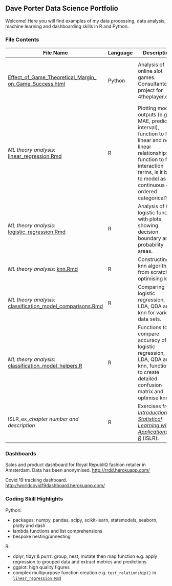 ## Dave Porter Data Science Portfolio

Welcome! Here you will find examples of my data processing, data analysis, machine learning and dashboarding skills in R and Python.

### File Contents

|File Name |Language |Description  |Exemplifies
|-----     |-----    |-----        |-----
[Effect_of_Game_Theoretical_Margin_](Effect_of_Game_Theoretical_Margin_on_Game_Success.html) [on_Game_Success.html](Effect_of_Game_Theoretical_Margin_on_Game_Success.html) |Python |Analysis of online slot games. Consultantcy project for 4theplayer.com. |Data processing including nesting/unnesting, statistical analysis, linear regression, seaborn.
*ML theory analysis:* [linear_regression.Rmd](linear_regression.html) |R |Plotting model outputs (e.g. MAE, prediction interval), function to find linear and non-linear relationships, function to find interaction terms, is it best to model as continuous or ordered categorical? |Linear regression theory, creating complex functions, ggplot.
*ML theory analysis:* [logistic_regression.Rmd](logistic_regression.Rmd) |R  |Analysis of the logistic function with plots showing decision boundary and probability areas. |Logistic regression theory, creating complex functions, ggplot.
*ML theory analysis:* [knn.Rmd](knn.Rmd) |R  |Constructing knn algorithm from scratch, optimising k. |k nearest neighbours theory, R data type manipulation.
*ML theory analysis:* [classification_model_comparisons.Rmd](classification_model_comparisons.html)  |R  |Comparing logistic regression, LDA, QDA and knn for various data sets.  |Analysis of classification theory.
*ML theory analysis:* [classification_model_helpers.R](classification_model_helpers.R)  |R  |Functions to compare accuracy of logistic regression, LDA, QDA and knn, functions to create detailed confusion matrix and optimise knn k.  |Confusion matrix, creating complex functions.
ISLR_ex_*chapter number and description* |R |Exercises from [*Introduction to Statistical Learning with Applications in R*](http://faculty.marshall.usc.edu/gareth-james/ISL/) (ISLR). |Machine learning theory.

### Dashboards

Sales and product dashboard for Royal RepubliQ fashion retailer in Amsterdam. Data has been anonymised.
http://rrdd.herokuapp.com/

Covid 19 tracking dashboard.
http://worldcovid19dashboard.herokuapp.com/

### Coding Skill Highlights

Python:
- packages: numpy, pandas, scipy, scikit-learn, statsmodels, seaborn, plotly and dash
- lambda functions and list comprehensions
- bespoke nesting/unnesting

R:
- dplyr, tidyr & purrr: group, nest, mutate then map function e.g. apply regression to grouped data and extract metrics and predictions
- ggplot: high quality figures
- complex multipurpose function creation e.g. `test_relationship()` in [`linear_regression.Rmd`](linear_regression.Rmd)
